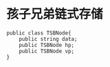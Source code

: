 # 孩子兄弟链式存储
```
public class TSBNode{
    public string data;
    public TSBNode hp;
    public TSBNode vp;
}
```